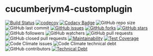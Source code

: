 # cucumberjvm4-customplugin

[![Build Status](https://travis-ci.org/ankit-ojha/cucumberjvm4-customplugin.svg?branch=master)](https://travis-ci.org/ankit-ojha/cucumberjvm4-customplugin)
[![codecov](https://codecov.io/gh/ankit-ojha/cucumberjvm4-customplugin/branch/master/graph/badge.svg)](https://codecov.io/gh/ankit-ojha/cucumberjvm4-customplugin)
[![Codacy Badge](https://api.codacy.com/project/badge/Grade/868e1ee921ec49099ed59835dc7bd957)](https://www.codacy.com/manual/ankit-ojha/cucumberjvm4-customplugin?utm_source=github.com&amp;utm_medium=referral&amp;utm_content=ankit-ojha/cucumberjvm4-customplugin&amp;utm_campaign=Badge_Grade)
![GitHub repo size](https://img.shields.io/github/repo-size/ankit-ojha/cucumberjvm4-customplugin)
![GitHub last commit](https://img.shields.io/github/last-commit/ankit-ojha/cucumberjvm4-customplugin)
[![GitHub issues](https://img.shields.io/github/issues/ankit-ojha/cucumberjvm4-customplugin)](https://github.com/ankit-ojha/cucumberjvm4-customplugin/issues)
[![GitHub forks](https://img.shields.io/github/forks/ankit-ojha/cucumberjvm4-customplugin)](https://github.com/ankit-ojha/cucumberjvm4-customplugin/network)
[![GitHub stars](https://img.shields.io/github/stars/ankit-ojha/cucumberjvm4-customplugin)](https://github.com/ankit-ojha/cucumberjvm4-customplugin/stargazers)
![GitHub followers](https://img.shields.io/github/followers/ankit-ojha)
![GitHub watchers](https://img.shields.io/github/watchers/ankit-ojha/cucumberjvm4-customplugin)
![GitHub pull requests](https://img.shields.io/github/issues-pr/ankit-ojha/cucumberjvm4-customplugin)
![GitHub closed pull requests](https://img.shields.io/github/issues-pr-closed/ankit-ojha/cucumberjvm4-customplugin)
[![Maintainability](https://api.codeclimate.com/v1/badges/fb10319dccc2168775e0/maintainability)](https://codeclimate.com/github/ankit-ojha/cucumberjvm4-customplugin/maintainability)
[![Test Coverage](https://api.codeclimate.com/v1/badges/fb10319dccc2168775e0/test_coverage)](https://codeclimate.com/github/ankit-ojha/cucumberjvm4-customplugin/test_coverage)
![Code Climate issues](https://img.shields.io/codeclimate/issues/ankit-ojha/cucumberjvm4-customplugin)
![Code Climate technical debt](https://img.shields.io/codeclimate/tech-debt/ankit-ojha/cucumberjvm4-customplugin)
![GitHub contributors](https://img.shields.io/github/contributors/ankit-ojha/cucumberjvm4-customplugin)
[![Technical Debt](https://sonarcloud.io/api/project_badges/measure?project=cucumber%3Acucumber-java-skeleton&metric=sqale_index)](https://sonarcloud.io/dashboard?id=cucumber%3Acucumber-java-skeleton)
